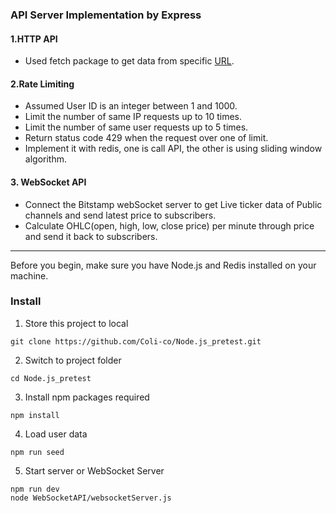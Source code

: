 ### API Server Implementation by Express

#### 1.HTTP API

- Used fetch package to get data from specific [URL](https://hacker-news.firebaseio.com/v0/topstories.json?print=pretty).

#### 2.Rate Limiting

- Assumed User ID is an integer between 1 and 1000.
- Limit the number of same IP requests up to 10 times.
- Limit the number of same user requests up to 5 times.
- Return status code 429 when the request over one of limit.
- Implement it with redis, one is call API, the other is using sliding window algorithm.

#### 3. WebSocket API

- Connect the Bitstamp webSocket server to get Live ticker data of Public channels and send latest price to subscribers.
- Calculate OHLC(open, high, low, close price) per minute through price and send it back to subscribers.

---

Before you begin, make sure you have Node.js and Redis installed on your machine.

### Install

1. Store this project to local

```
git clone https://github.com/Coli-co/Node.js_pretest.git
```

2. Switch to project folder

```
cd Node.js_pretest
```

3. Install npm packages required

```
npm install
```

4. Load user data

```
npm run seed
```

5. Start server or WebSocket Server

```
npm run dev
node WebSocketAPI/websocketServer.js
```
